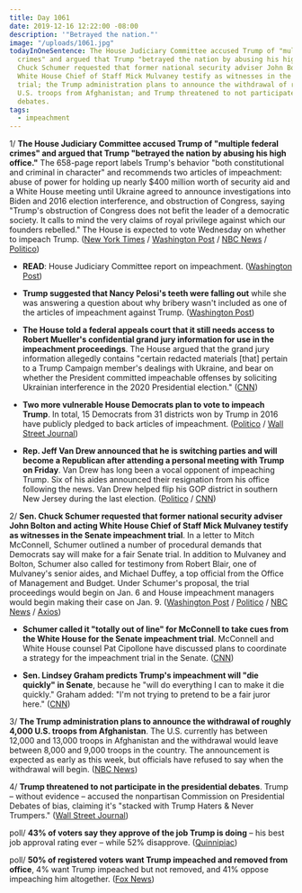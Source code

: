 ```yaml
---
title: Day 1061
date: 2019-12-16 12:22:00 -08:00
description: '"Betrayed the nation."'
image: "/uploads/1061.jpg"
todayInOneSentence: The House Judiciary Committee accused Trump of "multiple federal
  crimes" and argued that Trump "betrayed the nation by abusing his high office";
  Chuck Schumer requested that former national security adviser John Bolton and acting
  White House Chief of Staff Mick Mulvaney testify as witnesses in the Senate impeachment
  trial; the Trump administration plans to announce the withdrawal of roughly 4,000
  U.S. troops from Afghanistan; and Trump threatened to not participate in the presidential
  debates.
tags:
  - impeachment
---
```


1/ **The House Judiciary Committee accused Trump of "multiple federal crimes" and argued that Trump "betrayed the nation by abusing his high office."** The 658-page report labels Trump's behavior "both constitutional and criminal in character" and recommends two articles of impeachment: abuse of power for holding up nearly $400 million worth of security aid and a White House meeting until Ukraine agreed to announce investigations into Biden and 2016 election interference, and obstruction of Congress, saying "Trump's obstruction of Congress does not befit the leader of a democratic society. It calls to mind the very claims of royal privilege against which our founders rebelled." The House is expected to vote Wednesday on whether to impeach Trump. ([New York Times](https://www.nytimes.com/2019/12/16/us/politics/judiciary-committee-impeachment.html) / [Washington Post](https://www.washingtonpost.com/politics/trump-impeachment-live-updates/2019/12/16/3529da74-1ff1-11ea-bed5-880264cc91a9_story.html) / [NBC News](https://www.nbcnews.com/politics/trump-impeachment-inquiry/house-judiciary-committee-publishes-full-impeachment-report-n1102531) / [Politico](https://www.politico.com/news/2019/12/16/judiciary-committee-impeachment-report-trump-committed-multiple-federal-crimes-086096))

* **READ**: House Judiciary Committee report on impeachment. ([Washington Post](https://www.washingtonpost.com/context/house-judiciary-committee-report-on-impeachment/6d78bdde-b882-4d95-ab88-1a87f06721ef/))

* **Trump suggested that Nancy Pelosi's teeth were falling out** while she was answering a question about why bribery wasn't included as one of the articles of impeachment against Trump. ([Washington Post](https://www.washingtonpost.com/politics/trumps-goes-after-pelosis-teeth-as-the-house-gears-up-for-impeachment-vote/2019/12/15/51aacf46-1f8d-11ea-a153-dce4b94e4249_story.html))

* **The House told a federal appeals court that it still needs access to Robert Mueller's confidential grand jury information for use in the impeachment proceedings**. The House argued that the grand jury information allegedly contains "certain redacted materials \[that\] pertain to a Trump Campaign member's dealings with Ukraine, and bear on whether the President committed impeachable offenses by soliciting Ukrainian interference in the 2020 Presidential election." ([CNN](https://www.cnn.com/2019/12/16/politics/house-mueller-grand-jury-impeachment/index.html))

* **Two more vulnerable House Democrats plan to vote to impeach Trump**. In total, 15 Democrats from 31 districts won by Trump in 2016 have publicly pledged to back articles of impeachment. ([Politico](https://www.politico.com/news/2019/12/16/ben-mcadams-vote-to-impeach-trump-086215) / [Wall Street Journal](https://www.wsj.com/articles/more-on-the-fence-democrats-back-impeachment-of-trump-11576515223))

* **Rep. Jeff Van Drew announced that he is switching parties and will become a Republican after attending a personal meeting with Trump on Friday**. Van Drew has long been a vocal opponent of impeaching Trump. Six of his aides announced their resignation from his office following the news. Van Drew helped flip his GOP district in southern New Jersey during the last election. ([Politico](https://www.politico.com/news/2019/12/15/jeff-van-drew-staff-exodus-085945) / [CNN](https://www.cnn.com/2019/12/15/politics/jeff-van-drew-aides-resign-impeachment/index.html))

2/ **Sen. Chuck Schumer requested that former national security adviser John Bolton and acting White House Chief of Staff Mick Mulvaney testify as witnesses in the Senate impeachment trial**. In a letter to Mitch McConnell, Schumer outlined a number of procedural demands that Democrats say will make for a fair Senate trial. In addition to Mulvaney and Bolton, Schumer also called for testimony from Robert Blair, one of Mulvaney's senior aides, and Michael Duffey, a top official from the Office of Management and Budget. Under Schumer's proposal, the trial proceedings would begin on Jan. 6 and House impeachment managers would begin making their case on Jan. 9. ([Washington Post](https://www.washingtonpost.com/politics/senate-gop-defends-trump-despite-oath-to-be-impartial-impeachment-jurors/2019/12/15/1dd9ed8a-1f49-11ea-86f3-3b5019d451db_story.html) / [Politico](https://www.politico.com/news/2019/12/15/schumer-mulvaney-bolton-mcconnell-085896) / [NBC News](https://www.nbcnews.com/politics/trump-impeachment-inquiry/schumer-proposes-bolton-mulvaney-testify-senate-impeachment-trial-n1102501) / [Axios](https://www.axios.com/chuck-schumer-senate-impeachment-trial-mcconnell-4c19166d-9044-4b21-ba6b-05ef7bb7e90c.html))

* **Schumer called it "totally out of line" for McConnell to take cues from the White House for the Senate impeachment trial**. McConnell and White House counsel Pat Cipollone have discussed plans to coordinate a strategy for the impeachment trial in the Senate. ([CNN](https://www.cnn.com/2019/12/16/politics/chuck-schumer-mitch-mcconnell-lindsey-graham-impeachment-white-house-cnntv/index.html))

* **Sen. Lindsey Graham predicts Trump's impeachment will "die quickly" in Senate**, because he "will do everything I can to make it die quickly." Graham added: "I'm not trying to pretend to be a fair juror here." ([CNN](https://www.cnn.com/2019/12/14/politics/lindsey-graham-trump-impeachment-trial/index.html))

3/ **The Trump administration plans to announce the withdrawal of roughly 4,000 U.S. troops from Afghanistan**. The U.S. currently has between 12,000 and 13,000 troops in Afghanistan and the withdrawal would leave between 8,000 and 9,000 troops in the country. The announcement is expected as early as this week, but officials have refused to say when the withdrawal will begin. ([NBC News](https://www.nbcnews.com/news/world/trump-admin-intends-announce-withdrawal-more-4-000-troops-afghanistan-n1102201))

4/ **Trump threatened to not participate in the presidential debates**. Trump – without evidence – accused the nonpartisan Commission on Presidential Debates of bias, claiming it's "stacked with Trump Haters & Never Trumpers." ([Wall Street Journal](https://www.wsj.com/articles/trump-threatens-to-bypass-debate-commission-attacking-its-integrity-11576518186))

poll/ **43% of voters say they approve of the job Trump is doing** – his best job approval rating ever – while 52% disapprove. ([Quinnipiac](https://poll.qu.edu/national/release-detail?ReleaseID=3652))

poll/ **50% of registered voters want Trump impeached and removed from office**, 4% want Trump impeached but not removed, and 41% oppose impeaching him altogether. ([Fox News](https://www.foxnews.com/politics/fox-news-poll-trump-job-approval-ticks-up-views-on-impeachment-steady))